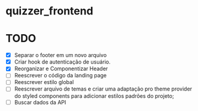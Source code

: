# quizzer_frontend

# TODO
- [x] Separar o footer em um novo arquivo
- [x] Criar hook de autenticação de usuário.
- [x] Reorganizar e Componentizar Header
- [ ] Reescrever o código da landing page
- [ ] Reescrever estilo global
- [ ] Reescrever arquivo de temas e criar uma adaptação pro theme provider do styled components para adicionar estilos padrões do projeto;
- [ ] Buscar dados da API
